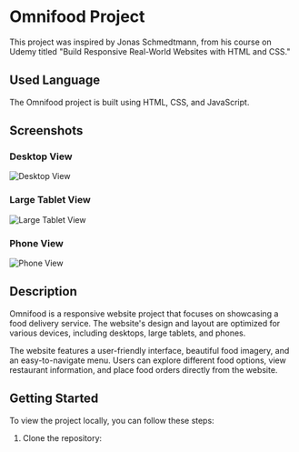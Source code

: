 # Omnifood Project

This project was inspired by Jonas Schmedtmann, from his course on Udemy titled "Build Responsive Real-World Websites with HTML and CSS."

## Used Language

The Omnifood project is built using HTML, CSS, and JavaScript.

## Screenshots

### Desktop View
![Desktop View](url/to/desktop-screenshot.png)

### Large Tablet View
![Large Tablet View](url/to/large-tablet-screenshot.png)

### Phone View
![Phone View](url/to/phone-screenshot.png)

## Description

Omnifood is a responsive website project that focuses on showcasing a food delivery service. The website's design and layout are optimized for various devices, including desktops, large tablets, and phones.

The website features a user-friendly interface, beautiful food imagery, and an easy-to-navigate menu. Users can explore different food options, view restaurant information, and place food orders directly from the website.

## Getting Started

To view the project locally, you can follow these steps:

1. Clone the repository:
